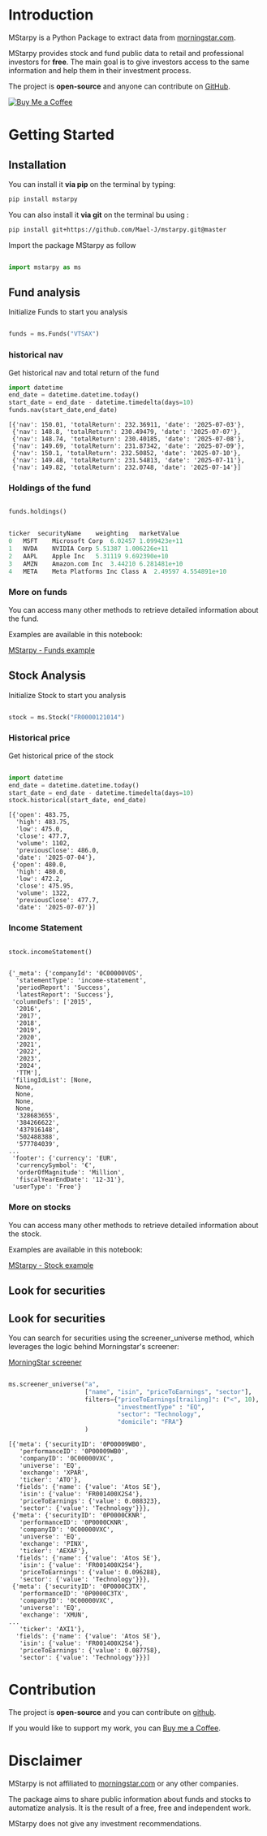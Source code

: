 # Introduction

MStarpy is a Python Package to extract data from
[morningstar.com](https://www.morningstar.com/).

MStarpy provides stock and fund public data to retail and professional
investors for **free**. The main goal is to give investors access to the
same information and help them in their investment process.

The project is **open-source** and anyone can contribute on
[GitHub](https://github.com/Mael-J/mstarpy).

[![Buy Me a Coffee](https://img.shields.io/badge/Buy_Me_a_Coffee-grey?logo=buymeacoffee)](https://buymeacoffee.com/maeljourdain)

# Getting Started

## Installation

You can install it **via pip** on the terminal by typing:

``` bash
pip install mstarpy
```

You can also install it **via git** on the terminal bu using :

``` bash
pip install git+https://github.com/Mael-J/mstarpy.git@master
```

Import the package MStarpy as follow 

```python 

import mstarpy as ms

```

## Fund analysis

Initialize Funds to start you analysis

```python

funds = ms.Funds("VTSAX")

```

### historical nav

Get historical nav and total return of the fund

```python
import datetime
end_date = datetime.datetime.today()
start_date = end_date - datetime.timedelta(days=10)
funds.nav(start_date,end_date)
```

```text
[{'nav': 150.01, 'totalReturn': 232.36911, 'date': '2025-07-03'},
 {'nav': 148.8, 'totalReturn': 230.49479, 'date': '2025-07-07'},
 {'nav': 148.74, 'totalReturn': 230.40185, 'date': '2025-07-08'},
 {'nav': 149.69, 'totalReturn': 231.87342, 'date': '2025-07-09'},
 {'nav': 150.1, 'totalReturn': 232.50852, 'date': '2025-07-10'},
 {'nav': 149.48, 'totalReturn': 231.54813, 'date': '2025-07-11'},
 {'nav': 149.82, 'totalReturn': 232.0748, 'date': '2025-07-14'}]

```

### Holdings of the fund

```python

funds.holdings()

```

```python

ticker	securityName	weighting	marketValue
0	MSFT	Microsoft Corp	6.02457	1.099423e+11
1	NVDA	NVIDIA Corp	5.51387	1.006226e+11
2	AAPL	Apple Inc	5.31119	9.692390e+10
3	AMZN	Amazon.com Inc	3.44210	6.281481e+10
4	META	Meta Platforms Inc Class A	2.49597	4.554891e+10

```

### More on funds

You can access many other methods to retrieve detailed information about the fund.

Examples are available in this notebook:

[MStarpy - Funds example](https://github.com/Mael-J/mstarpy/blob/pre-release/examples/MStarpy%20-%20Funds%20example.ipynb)

## Stock Analysis

Initialize Stock to start you analysis

```python

stock = ms.Stock("FR0000121014")

```

### Historical price

Get historical price of the stock

```python

import datetime
end_date = datetime.datetime.today()
start_date = end_date - datetime.timedelta(days=10)
stock.historical(start_date, end_date)

```

```text
[{'open': 483.75,
  'high': 483.75,
  'low': 475.0,
  'close': 477.7,
  'volume': 1102,
  'previousClose': 486.0,
  'date': '2025-07-04'},
 {'open': 480.0,
  'high': 480.0,
  'low': 472.2,
  'close': 475.95,
  'volume': 1322,
  'previousClose': 477.7,
  'date': '2025-07-07'}]

```

### Income Statement

```python

stock.incomeStatement()

```

```text

{'_meta': {'companyId': '0C00000VOS',
  'statementType': 'income-statement',
  'periodReport': 'Success',
  'latestReport': 'Success'},
 'columnDefs': ['2015',
  '2016',
  '2017',
  '2018',
  '2019',
  '2020',
  '2021',
  '2022',
  '2023',
  '2024',
  'TTM'],
 'filingIdList': [None,
  None,
  None,
  None,
  None,
  '328683655',
  '384266622',
  '437916148',
  '502488388',
  '577784039',
...
 'footer': {'currency': 'EUR',
  'currencySymbol': '€',
  'orderOfMagnitude': 'Million',
  'fiscalYearEndDate': '12-31'},
 'userType': 'Free'}

```

### More on stocks

You can access many other methods to retrieve detailed information about the stock.

Examples are available in this notebook:

[MStarpy - Stock example](https://github.com/Mael-J/mstarpy/blob/pre-release/examples/MStarpy%20-%20Stock%20example.ipynb)


## Look for securities

## Look for securities

You can search for securities using the screener_universe method, which leverages the logic behind Morningstar's screener:


<a href="https://global.morningstar.com/en-gb/tools/screener/">MorningStar screener</a>

```python

ms.screener_universe("a", 
                     ["name", "isin", "priceToEarnings", "sector"], 
                     filters={"priceToEarnings[trailing]": ("<", 10),
                              "investmentType" : "EQ",
                              "sector": "Technology",
                              "domicile": "FRA"}
                     )
```

```text
[{'meta': {'securityID': '0P00009WB0',
   'performanceID': '0P00009WB0',
   'companyID': '0C00000VXC',
   'universe': 'EQ',
   'exchange': 'XPAR',
   'ticker': 'ATO'},
  'fields': {'name': {'value': 'Atos SE'},
   'isin': {'value': 'FR001400X2S4'},
   'priceToEarnings': {'value': 0.088323},
   'sector': {'value': 'Technology'}}},
 {'meta': {'securityID': '0P0000CKNR',
   'performanceID': '0P0000CKNR',
   'companyID': '0C00000VXC',
   'universe': 'EQ',
   'exchange': 'PINX',
   'ticker': 'AEXAF'},
  'fields': {'name': {'value': 'Atos SE'},
   'isin': {'value': 'FR001400X2S4'},
   'priceToEarnings': {'value': 0.096288},
   'sector': {'value': 'Technology'}}},
 {'meta': {'securityID': '0P0000C3TX',
   'performanceID': '0P0000C3TX',
   'companyID': '0C00000VXC',
   'universe': 'EQ',
   'exchange': 'XMUN',
...
   'ticker': 'AXI1'},
  'fields': {'name': {'value': 'Atos SE'},
   'isin': {'value': 'FR001400X2S4'},
   'priceToEarnings': {'value': 0.087758},
   'sector': {'value': 'Technology'}}}]

```

# Contribution

The project is **open-source** and you can contribute on
[github](https://github.com/Mael-J/mstarpy).

If you would like to support my work, you can [Buy me a Coffee](https://buymeacoffee.com/maeljourdain).

# Disclaimer

MStarpy is not affiliated to
[morningstar.com](https://www.morningstar.com/) or any other companies.

The package aims to share public information about funds and stocks to
automatize analysis. It is the result of a free, free and independent
work.

MStarpy does not give any investment recommendations.
